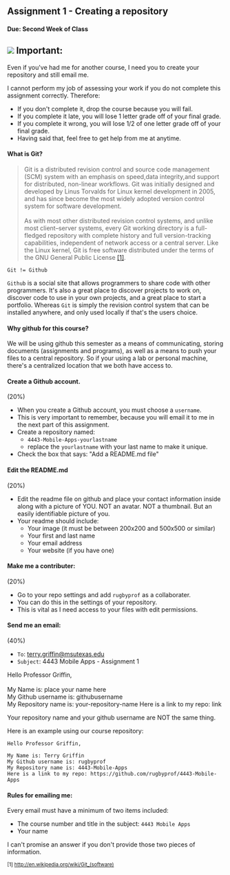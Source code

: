 ## Assignment 1 - Creating a repository
#### Due: Second Week of Class

## ![](http://f.cl.ly/items/3R3r0z1g3G0o0r2T1i0t/heavy_exclamation_mark_symbol_emoji_2757.jpg) Important:

Even if you've had me for another course, I need you to create your repository and still email me.

I cannot perform my job of assessing your work if you do not complete this assignment correctly. Therefore:
- If you don't complete it, drop the course because you will fail.
- If you complete it late, you will lose 1 letter grade off of your final grade.
- If you complete it wrong, you will lose 1/2 of one letter grade off of your final grade.
- Having said that, feel free to get help from me at anytime.

#### What is Git?

>Git is a distributed revision control and source code management (SCM) system with an emphasis on speed,data integrity,and support for distributed, non-linear workflows. Git was initially designed and developed by Linus Torvalds for Linux kernel development in 2005, and has since become the most widely adopted version control system for software development.<br><br>
As with most other distributed revision control systems, and unlike most client–server systems, every Git working directory is a full-fledged repository with complete history and full version-tracking capabilities, independent of network access or a central server. Like the Linux kernel, Git is free software distributed under the terms of the GNU General Public License  [[1]](http://en.wikipedia.org/wiki/Git_(software)).

`Git != Github`

`Github` is a social site that allows programmers to share code with other programmers. It's also a great place to discover projects to work on, discover code to use in your own projects, and a great place to start a portfolio. Whereas `Git` is simply the revision control system that can be installed anywhere, and only used locally if that's the users choice. 

#### Why github for this course?

We will be using github this semester as a means of communicating, storing documents (assignments and programs), as well as 
a means to push your files to a central repository. So if your using a lab or personal machine, there's a centralized location that we both have access to.

#### Create a Github account. 
(20%)
- When you create a Github account, you must choose a `username`. 
- This is very important to remember, because you will email it to me in the next part of this assignment.
- Create a repository named:
    - `4443-Mobile-Apps-yourlastname`
    - replace the `yourlastname` with your last name to make it unique.
- Check the box that says: "Add a README.md file"

#### Edit the README.md 
(20%)
- Edit the readme file on github and place your contact information inside along with a picture of YOU. NOT an avatar. NOT a thumbnail. But an easily identifiable picture of you.
- Your readme should include:
    - Your image (it must be between 200x200 and 500x500 or similar)
    - Your first and last name
    - Your email address
    - Your website (if you have one)

#### Make me a contributer:
(20%)
- Go to your repo settings and add `rugbyprof` as a collaborater.
- You can do this in the settings of your repository. 
- This is vital as I need access to your files with edit permissions.


#### Send me an email:
(40%)
- `To`: terry.griffin@msutexas.edu
- `Subject`: 4443 Mobile Apps - Assignment 1 

>
Hello Professor Griffin,<br><br>
My Name is: place your name here<br>
My Github username is: githubusername<br>
My Repository name is: your-repository-name
Here is a link to my repo: link

Your repository name and your github username are NOT the same thing.

Here is an example using our course repository:
```
Hello Professor Griffin,

My Name is: Terry Griffin
My Github username is: rugbyprof
My Repository name is: 4443-Mobile-Apps
Here is a link to my repo: https://github.com/rugbyprof/4443-Mobile-Apps
```

#### Rules for emailing me:

Every email must have a minimum of two items included:

- The course number and title in the subject: `4443 Mobile Apps`
- Your name

I can't promise an answer if you don't provide those two pieces of information.

<sub>[1] http://en.wikipedia.org/wiki/Git_(software)</sub>
